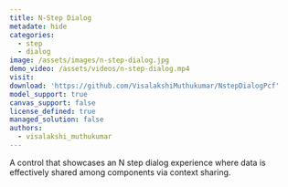```yaml
---
title: N-Step Dialog
metadate: hide
categories:
  - step
  - dialog
image: /assets/images/n-step-dialog.jpg
demo_video: /assets/videos/n-step-dialog.mp4
visit:
download: 'https://github.com/VisalakshiMuthukumar/NstepDialogPcf'
model_support: true
canvas_support: false
license_defined: true
managed_solution: false
authors:
  - visalakshi_muthukumar
---
```

A control that showcases an N step dialog experience where data is effectively shared among components via context sharing.
